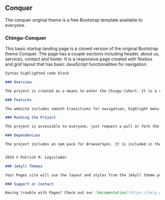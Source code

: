 
## Conquer

The conquer original theme is a free Bootstrap template available to everyone.

### Chingu-Conquer

This basic startup landing page is a cloned version of the original Bootstrap theme Conquer. The page has a couple sections including header, about us, services, contact and footer. It is a responsive page created with flexbox and grid layout that has basic JavaScript functionalities for navigation. 

```markdown
Syntax highlighted code block

### Overview

The project is created as a means to enter the Chingu Cohort. It is a requirement to join the 11th voyage. This challenge requires no framework and vanilla JavaScript only.

### Features

The website includes smooth transitions for navigation, highlight menu on scroll, parallax effect for the background as well as a responsive layout that is suitable to all devices.

### Running the Project

The project is accessible to everyone, just request a pull or fork the repository.

### Dependencies

The project includes an npm pack for BrowserSync. It is included in the package.json file.


2019 © Patrick M. Legislador

### Jekyll Themes

Your Pages site will use the layout and styles from the Jekyll theme you have selected in your [repository settings](https://github.com/patlegislador/chingu-conquer/settings). The name of this theme is saved in the Jekyll `_config.yml` configuration file.

### Support or Contact

Having trouble with Pages? Check out our [documentation](https://help.github.com/categories/github-pages-basics/) or [contact support](https://github.com/contact) and we’ll help you sort it out.
